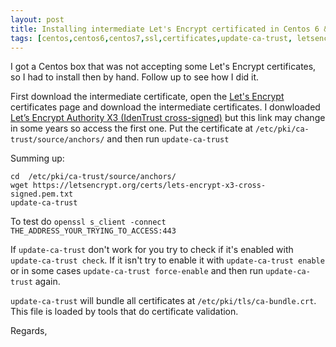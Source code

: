 ```yaml
---
layout: post
title: Installing intermediate Let's Encrypt certificated in Centos 6 & 7
tags: [centos,centos6,centos7,ssl,certificates,update-ca-trust, letsencript]
---
```


I got a Centos box that was not accepting some Let's Encrypt certificates, so I
had to install then by hand. Follow up to see how I did it.

First download the intermediate certificate, open the [Let's Encrypt](https://letsencrypt.org/certificates/)
certificates page and download the intermediate certificates. I donwloaded
[Let’s Encrypt Authority X3 (IdenTrust cross-signed)](https://letsencrypt.org/certs/lets-encrypt-x3-cross-signed.pem.txt)
but this link may change in some years so access the first one. Put the certificate at `/etc/pki/ca-trust/source/anchors/`
and then run `update-ca-trust`

Summing up:

```
cd  /etc/pki/ca-trust/source/anchors/ 
wget https://letsencrypt.org/certs/lets-encrypt-x3-cross-signed.pem.txt 
update-ca-trust
```

To test do `openssl s_client -connect THE_ADDRESS_YOUR_TRYING_TO_ACCESS:443`

If `update-ca-trust` don't work for you try to check if it's enabled with
`update-ca-trust check`. If it isn't try to enable it with `update-ca-trust
enable` or in some cases `update-ca-trust force-enable` and then run
`update-ca-trust` again.

`update-ca-trust` will bundle all certificates at `/etc/pki/tls/ca-bundle.crt`.
This file is loaded by tools that do certificate validation.

Regards,
